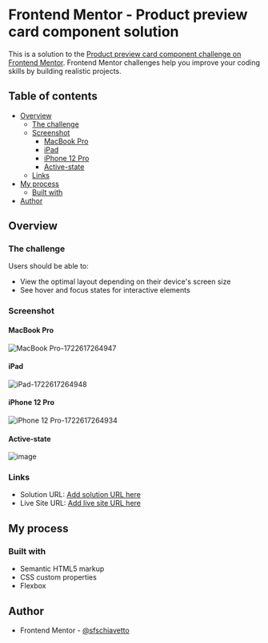 # Frontend Mentor - Product preview card component solution

This is a solution to the [Product preview card component challenge on Frontend Mentor](https://www.frontendmentor.io/challenges/product-preview-card-component-GO7UmttRfa). Frontend Mentor challenges help you improve your coding skills by building realistic projects. 

## Table of contents

- [Overview](#overview)
  - [The challenge](#the-challenge)
  - [Screenshot](#screenshot)
    - [MacBook Pro](#macbook-pro)
    - [iPad](#ipad)
    - [iPhone 12 Pro](#iphone-12-pro)
    - [Active-state](activate-state)
  - [Links](#links)
- [My process](#my-process)
  - [Built with](#built-with)
- [Author](#author)

## Overview

### The challenge

Users should be able to:

- View the optimal layout depending on their device's screen size
- See hover and focus states for interactive elements

### Screenshot
#### MacBook Pro
![MacBook Pro-1722617264947](https://github.com/user-attachments/assets/8105bc34-3a59-4e9a-baed-5ec46b15b52f)

#### iPad
![iPad-1722617264948](https://github.com/user-attachments/assets/68032f14-6bba-4480-86e9-2786dd6db6b3)

#### iPhone 12 Pro
![iPhone 12 Pro-1722617264934](https://github.com/user-attachments/assets/1a720a8e-ca15-4861-bb3e-48961f1a61e2)

#### Active-state
![image](https://github.com/user-attachments/assets/fba5c2bd-1aba-4a30-ab1b-8ecca724913a)

### Links

- Solution URL: [Add solution URL here](https://your-solution-url.com)
- Live Site URL: [Add live site URL here](https://sfschiavetto.github.io/product-preview-card-component/)

## My process

### Built with

- Semantic HTML5 markup
- CSS custom properties
- Flexbox

## Author
- Frontend Mentor - [@sfschiavetto](https://www.frontendmentor.io/profile/sfschiavetto)

